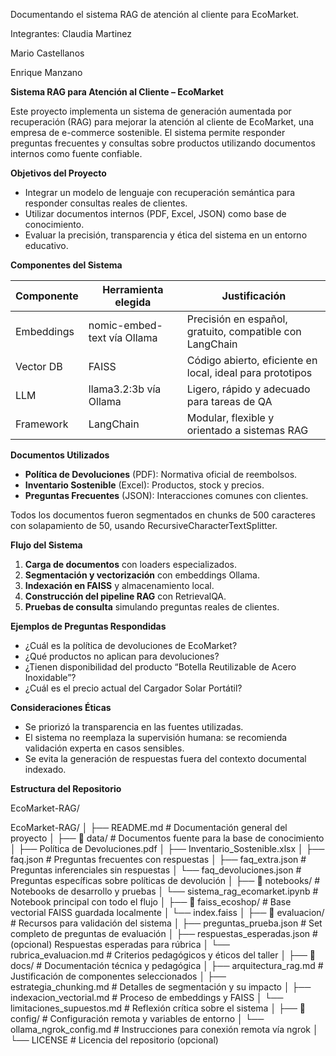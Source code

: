 Documentando el sistema RAG de atención al cliente para EcoMarket.


Integrantes: Claudia Martinez

Mario Castellanos

Enrique Manzano


**Sistema RAG para Atención al Cliente – EcoMarket**

Este proyecto implementa un sistema de generación aumentada por recuperación (RAG) para mejorar la atención al cliente de EcoMarket, una empresa de e-commerce sostenible. El sistema permite responder preguntas frecuentes y consultas sobre productos utilizando documentos internos como fuente confiable.

**Objetivos del Proyecto**

-   Integrar un modelo de lenguaje con recuperación semántica para responder consultas reales de clientes.
-   Utilizar documentos internos (PDF, Excel, JSON) como base de conocimiento.
-   Evaluar la precisión, transparencia y ética del sistema en un entorno educativo.

**Componentes del Sistema**

| **Componente** | **Herramienta elegida**     | **Justificación**                                         |
|----------------|-----------------------------|-----------------------------------------------------------|
| Embeddings     | nomic-embed-text vía Ollama | Precisión en español, gratuito, compatible con LangChain  |
| Vector DB      | FAISS                       | Código abierto, eficiente en local, ideal para prototipos |
| LLM            | llama3.2:3b vía Ollama      | Ligero, rápido y adecuado para tareas de QA               |
| Framework      | LangChain                   | Modular, flexible y orientado a sistemas RAG              |

**Documentos Utilizados**

-   **Política de Devoluciones** (PDF): Normativa oficial de reembolsos.
-   **Inventario Sostenible** (Excel): Productos, stock y precios.
-   **Preguntas Frecuentes** (JSON): Interacciones comunes con clientes.

Todos los documentos fueron segmentados en chunks de 500 caracteres con solapamiento de 50, usando RecursiveCharacterTextSplitter.

**Flujo del Sistema**

1.  **Carga de documentos** con loaders especializados.
2.  **Segmentación y vectorización** con embeddings Ollama.
3.  **Indexación en FAISS** y almacenamiento local.
4.  **Construcción del pipeline RAG** con RetrievalQA.
5.  **Pruebas de consulta** simulando preguntas reales de clientes.

**Ejemplos de Preguntas Respondidas**

-   ¿Cuál es la política de devoluciones de EcoMarket?
-   ¿Qué productos no aplican para devoluciones?
-   ¿Tienen disponibilidad del producto “Botella Reutilizable de Acero Inoxidable”?
-   ¿Cuál es el precio actual del Cargador Solar Portátil?

**Consideraciones Éticas**

-   Se priorizó la transparencia en las fuentes utilizadas.
-   El sistema no reemplaza la supervisión humana: se recomienda validación experta en casos sensibles.
-   Se evita la generación de respuestas fuera del contexto documental indexado.

**Estructura del Repositorio**

EcoMarket-RAG/

EcoMarket-RAG/
│
├── README.md                        # Documentación general del proyecto
│
├── 📁 data/                         # Documentos fuente para la base de conocimiento
│   ├── Política de Devoluciones.pdf
│   ├── Inventario_Sostenible.xlsx
│   ├── faq.json                     # Preguntas frecuentes con respuestas
│   ├── faq_extra.json               # Preguntas inferenciales sin respuestas
│   └── faq_devoluciones.json        # Preguntas específicas sobre políticas de devolución
│
├── 📁 notebooks/                    #  Notebooks de desarrollo y pruebas
│   └── sistema_rag_ecomarket.ipynb # Notebook principal con todo el flujo
│
├── 📁 faiss_ecoshop/                #  Base vectorial FAISS guardada localmente
│   └── index.faiss
│
├── 📁 evaluacion/                   #  Recursos para validación del sistema
│   ├── preguntas_prueba.json        # Set completo de preguntas de evaluación
│   ├── respuestas_esperadas.json    # (opcional) Respuestas esperadas para rúbrica
│   └── rubrica_evaluacion.md        # Criterios pedagógicos y éticos del taller
│
├── 📁 docs/                         # Documentación técnica y pedagógica
│   ├── arquitectura_rag.md          # Justificación de componentes seleccionados
│   ├── estrategia_chunking.md       # Detalles de segmentación y su impacto
│   ├── indexacion_vectorial.md      # Proceso de embeddings y FAISS
│   └── limitaciones_supuestos.md    # Reflexión crítica sobre el sistema
│
├── 📁 config/                       # Configuración remota y variables de entorno
│   └── ollama_ngrok_config.md       # Instrucciones para conexión remota vía ngrok
│
└── LICENSE                          # Licencia del repositorio (opcional)




